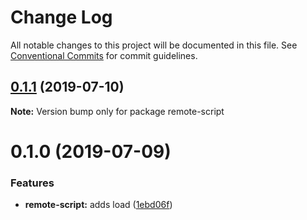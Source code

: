 # Change Log

All notable changes to this project will be documented in this file.
See [Conventional Commits](https://conventionalcommits.org) for commit guidelines.

## [0.1.1](https://github.com/rafamel/armory/compare/remote-script@0.1.0...remote-script@0.1.1) (2019-07-10)

**Note:** Version bump only for package remote-script





# 0.1.0 (2019-07-09)


### Features

* **remote-script:** adds load ([1ebd06f](https://github.com/rafamel/armory/commit/1ebd06f))
